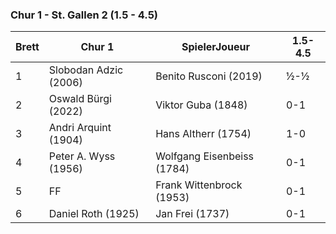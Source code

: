 ### Chur 1 - St. Gallen 2 (1.5 - 4.5)

| Brett | Chur 1                | SpielerJoueur              | 1.5-4.5 |
|-------|-----------------------|----------------------------|---------|
| 1     | Slobodan Adzic (2006) | Benito Rusconi (2019)      | ½-½     |
| 2     | Oswald Bürgi (2022)   | Viktor Guba (1848)         | 0-1     |
| 3     | Andri Arquint (1904)  | Hans Altherr (1754)        | 1-0     |
| 4     | Peter A. Wyss (1956)  | Wolfgang Eisenbeiss (1784) | 0-1     |
| 5     | FF                    | Frank Wittenbrock (1953)   | 0-1     |
| 6     | Daniel Roth (1925)    | Jan Frei (1737)            | 0-1     |
